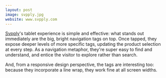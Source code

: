 ```yaml
---
layout: post
image: svpply.jpg
website: www.svpply.com
---
```

[Svpply](http://www.supply.com/)'s tablet experience is simple and effective: what stands out immediately are the big, bright navigation tags on top. Once tapped, they expose deeper levels of more specific tags, updating the product selection at every step. As a navigation metaphor, they're super easy to find and understand, and entice the visitor to explore rather than search.

And, from a responsive design perspective, the tags are interesting too: because they incorporate a line wrap, they work fine at all screen widths.

